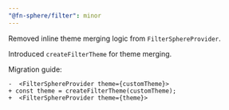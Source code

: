```yaml
---
"@fn-sphere/filter": minor
---
```


Removed inline theme merging logic from `FilterSphereProvider`.

Introduced `createFilterTheme` for theme merging.

Migration guide:

```tsx
-  <FilterSphereProvider theme={customTheme}>
+ const theme = createFilterTheme(customTheme);
+  <FilterSphereProvider theme={theme}>
```
